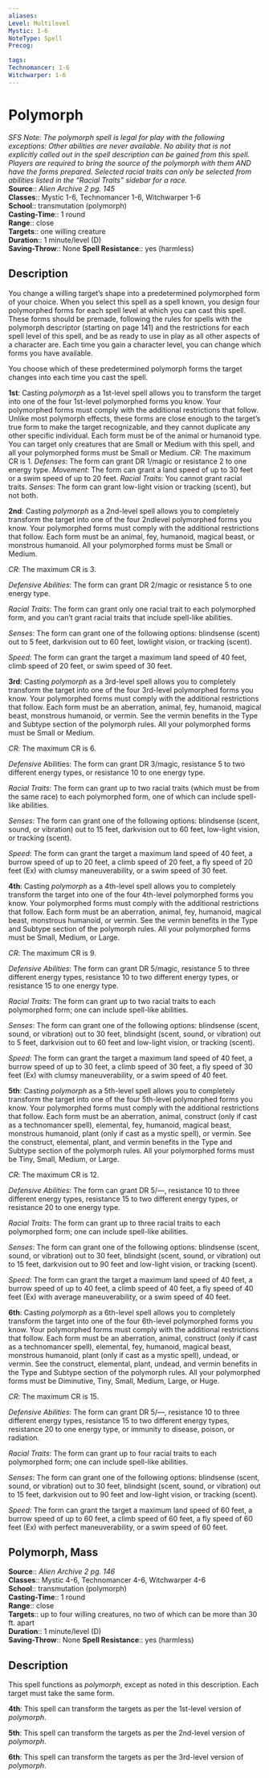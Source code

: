 ```yaml
---
aliases: 
Level: Multilevel
Mystic: 1-6
NoteType: Spell
Precog: 

tags: 
Technomancer: 1-6
Witchwarper: 1-6
---
```


# Polymorph

_SFS Note: The polymorph spell is legal for play with the following exceptions: Other abilities are never available. No ability that is not explicitly called out in the spell description can be gained from this spell. Players are required to bring the source of the polymorph with them AND have the forms prepared. Selected racial traits can only be selected from abilities listed in the “Racial Traits” sidebar for a race._  
**Source**:: _Alien Archive 2 pg. 145_  
**Classes**:: Mystic 1-6, Technomancer 1-6, Witchwarper 1-6  
**School**:: transmutation (polymorph)  
**Casting-Time**:: 1 round  
**Range**:: close  
**Targets**:: one willing creature  
**Duration**:: 1 minute/level (D)  
**Saving-Throw**:: None
**Spell Resistance**:: yes (harmless)

## Description

You change a willing target’s shape into a predetermined polymorphed form of your choice. When you select this spell as a spell known, you design four polymorphed forms for each spell level at which you can cast this spell. These forms should be premade, following the rules for spells with the polymorph descriptor (starting on page 141) and the restrictions for each spell level of this spell, and be as ready to use in play as all other aspects of a character are. Each time you gain a character level, you can change which forms you have available.

You choose which of these predetermined polymorph forms the target changes into each time you cast the spell.

**1st**: Casting _polymorph_ as a 1st-level spell allows you to transform the target into one of the four 1st-level polymorphed forms you know. Your polymorphed forms must comply with the additional restrictions that follow. Unlike most polymorph effects, these forms are close enough to the target’s true form to make the target recognizable, and they cannot duplicate any other specific individual. Each form must be of the animal or humanoid type. You can target only creatures that are Small or Medium with this spell, and all your polymorphed forms must be Small or Medium. _CR_: The maximum CR is 1. _Defenses_: The form can grant DR 1/magic or resistance 2 to one energy type. _Movement_: The form can grant a land speed of up to 30 feet or a swim speed of up to 20 feet. _Racial Traits_: You cannot grant racial traits. _Senses_: The form can grant low-light vision or tracking (scent), but not both.

**2nd**: Casting _polymorph_ as a 2nd-level spell allows you to completely transform the target into one of the four 2ndlevel polymorphed forms you know. Your polymorphed forms must comply with the additional restrictions that follow. Each form must be an animal, fey, humanoid, magical beast, or monstrous humanoid. All your polymorphed forms must be Small or Medium.

_CR_: The maximum CR is 3.

_Defensive Abilities_: The form can grant DR 2/magic or resistance 5 to one energy type.

_Racial Traits_: The form can grant only one racial trait to each polymorphed form, and you can’t grant racial traits that include spell-like abilities.

_Senses_: The form can grant one of the following options: blindsense (scent) out to 5 feet, darkvision out to 60 feet, lowlight vision, or tracking (scent).

_Speed_: The form can grant the target a maximum land speed of 40 feet, climb speed of 20 feet, or swim speed of 30 feet.

**3rd**: Casting _polymorph_ as a 3rd-level spell allows you to completely transform the target into one of the four 3rd-level polymorphed forms you know. Your polymorphed forms must comply with the additional restrictions that follow. Each form must be an aberration, animal, fey, humanoid, magical beast, monstrous humanoid, or vermin. See the vermin benefits in the Type and Subtype section of the polymorph rules. All your polymorphed forms must be Small or Medium.

_CR_: The maximum CR is 6.

_Defensive_ Abilities: The form can grant DR 3/magic, resistance 5 to two different energy types, or resistance 10 to one energy type.

_Racial Traits_: The form can grant up to two racial traits (which must be from the same race) to each polymorphed form, one of which can include spell-like abilities.

_Senses_: The form can grant one of the following options: blindsense (scent, sound, or vibration) out to 15 feet, darkvision out to 60 feet, low-light vision, or tracking (scent).

_Speed_: The form can grant the target a maximum land speed of 40 feet, a burrow speed of up to 20 feet, a climb speed of 20 feet, a fly speed of 20 feet (Ex) with clumsy maneuverability, or a swim speed of 30 feet.

**4th**: Casting _polymorph_ as a 4th-level spell allows you to completely transform the target into one of the four 4th-level polymorphed forms you know. Your polymorphed forms must comply with the additional restrictions that follow. Each form must be an aberration, animal, fey, humanoid, magical beast, monstrous humanoid, or vermin. See the vermin benefits in the Type and Subtype section of the polymorph rules. All your polymorphed forms must be Small, Medium, or Large.

_CR_: The maximum CR is 9.

_Defensive Abilities_: The form can grant DR 5/magic, resistance 5 to three different energy types, resistance 10 to two different energy types, or resistance 15 to one energy type.

_Racial Traits_: The form can grant up to two racial traits to each polymorphed form; one can include spell-like abilities.

_Senses_: The form can grant one of the following options: blindsense (scent, sound, or vibration) out to 30 feet, blindsight (scent, sound, or vibration) out to 5 feet, darkvision out to 60 feet and low-light vision, or tracking (scent).

_Speed_: The form can grant the target a maximum land speed of 40 feet, a burrow speed of up to 30 feet, a climb speed of 30 feet, a fly speed of 30 feet (Ex) with clumsy maneuverability, or a swim speed of 40 feet.

**5th**: Casting _polymorph_ as a 5th-level spell allows you to completely transform the target into one of the four 5th-level polymorphed forms you know. Your polymorphed forms must comply with the additional restrictions that follow. Each form must be an aberration, animal, construct (only if cast as a technomancer spell), elemental, fey, humanoid, magical beast, monstrous humanoid, plant (only if cast as a mystic spell), or vermin. See the construct, elemental, plant, and vermin benefits in the Type and Subtype section of the polymorph rules. All your polymorphed forms must be Tiny, Small, Medium, or Large.

_CR_: The maximum CR is 12.

_Defensive Abilities_: The form can grant DR 5/—, resistance 10 to three different energy types, resistance 15 to two different energy types, or resistance 20 to one energy type.

_Racial Traits_: The form can grant up to three racial traits to each polymorphed form; one can include spell-like abilities.

_Senses_: The form can grant one of the following options: blindsense (scent, sound, or vibration) out to 30 feet, blindsight (scent, sound, or vibration) out to 15 feet, darkvision out to 90 feet and low-light vision, or tracking (scent).

_Speed_: The form can grant the target a maximum land speed of 40 feet, a burrow speed of up to 40 feet, a climb speed of 40 feet, a fly speed of 40 feet (Ex) with average maneuverability, or a swim speed of 40 feet.

**6th**: Casting _polymorph_ as a 6th-level spell allows you to completely transform the target into one of the four 6th-level polymorphed forms you know. Your polymorphed forms must comply with the additional restrictions that follow. Each form must be an aberration, animal, construct (only if cast as a technomancer spell), elemental, fey, humanoid, magical beast, monstrous humanoid, plant (only if cast as a mystic spell), undead, or vermin. See the construct, elemental, plant, undead, and vermin benefits in the Type and Subtype section of the polymorph rules. All your polymorphed forms must be Diminutive, Tiny, Small, Medium, Large, or Huge.

_CR_: The maximum CR is 15.

_Defensive Abilities_: The form can grant DR 5/—, resistance 10 to three different energy types, resistance 15 to two different energy types, resistance 20 to one energy type, or immunity to disease, poison, or radiation.

_Racial Traits_: The form can grant up to four racial traits to each polymorphed form; one can include spell-like abilities.

_Senses_: The form can grant one of the following options: blindsense (scent, sound, or vibration) out to 30 feet, blindsight (scent, sound, or vibration) out to 15 feet, darkvision out to 90 feet and low-light vision, or tracking (scent).

_Speed_: The form can grant the target a maximum land speed of 60 feet, a burrow speed of up to 60 feet, a climb speed of 60 feet, a fly speed of 60 feet (Ex) with perfect maneuverability, or a swim speed of 60 feet.

## Polymorph, Mass

**Source**:: _Alien Archive 2 pg. 146_  
**Classes**:: Mystic 4-6, Technomancer 4-6, Witchwarper 4-6  
**School**:: transmutation (polymorph)  
**Casting-Time**:: 1 round  
**Range**:: close  
**Targets**:: up to four willing creatures, no two of which can be more than 30 ft. apart  
**Duration**:: 1 minute/level (D)  
**Saving-Throw**:: None
**Spell Resistance**:: yes (harmless)

## Description

This spell functions as _polymorph_, except as noted in this description. Each target must take the same form.

**4th**: This spell can transform the targets as per the 1st-level version of _polymorph_.

**5th**: This spell can transform the targets as per the 2nd-level version of _polymorph_.

**6th**: This spell can transform the targets as per the 3rd-level version of _polymorph_.
